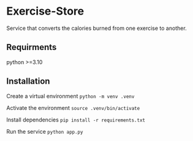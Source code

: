 # Exercise-Store
Service that converts the calories burned from one exercise to another.

## Requirments
python >=3.10

## Installation
Create a virtual environment
`python -m venv .venv`

Activate the environment
`source .venv/bin/activate`

Install dependencies
`pip install -r requirements.txt`

Run the service
`python app.py`
